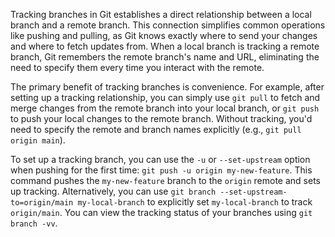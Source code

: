 Tracking branches in Git establishes a direct relationship between a local branch and a remote branch. This connection simplifies common operations like pushing and pulling, as Git knows exactly where to send your changes and where to fetch updates from. When a local branch is tracking a remote branch, Git remembers the remote branch's name and URL, eliminating the need to specify them every time you interact with the remote.

The primary benefit of tracking branches is convenience. For example, after setting up a tracking relationship, you can simply use `git pull` to fetch and merge changes from the remote branch into your local branch, or `git push` to push your local changes to the remote branch. Without tracking, you'd need to specify the remote and branch names explicitly (e.g., `git pull origin main`).

To set up a tracking branch, you can use the `-u` or `--set-upstream` option when pushing for the first time: `git push -u origin my-new-feature`. This command pushes the `my-new-feature` branch to the `origin` remote and sets up tracking. Alternatively, you can use `git branch --set-upstream-to=origin/main my-local-branch` to explicitly set `my-local-branch` to track `origin/main`. You can view the tracking status of your branches using `git branch -vv`.